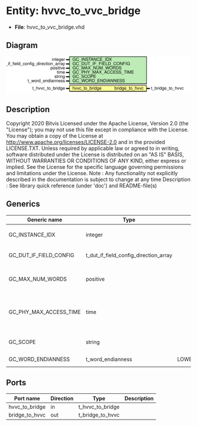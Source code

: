 # Entity: hvvc_to_vvc_bridge

- **File**: hvvc_to_vvc_bridge.vhd
## Diagram

![Diagram](hvvc_to_vvc_bridge.svg "Diagram")
## Description

Copyright 2020 Bitvis
Licensed under the Apache License, Version 2.0 (the "License"); you may not use this file except in compliance with the License.
You may obtain a copy of the License at http://www.apache.org/licenses/LICENSE-2.0 and in the provided LICENSE.TXT.
Unless required by applicable law or agreed to in writing, software distributed under the License is distributed on
an "AS IS" BASIS, WITHOUT WARRANTIES OR CONDITIONS OF ANY KIND, either express or implied.
See the License for the specific language governing permissions and limitations under the License.
Note : Any functionality not explicitly described in the documentation is subject to change at any time
Description : See library quick reference (under 'doc') and README-file(s)
## Generics

| Generic name           | Type                                  | Value           | Description                                                    |
| ---------------------- | ------------------------------------- | --------------- | -------------------------------------------------------------- |
| GC_INSTANCE_IDX        | integer                               |                 | Instance index of the VVC                                      |
| GC_DUT_IF_FIELD_CONFIG | t_dut_if_field_config_direction_array |                 | Array of IF field configurations                               |
| GC_MAX_NUM_WORDS       | positive                              |                 | Max number of data words transferred in one operation          |
| GC_PHY_MAX_ACCESS_TIME | time                                  |                 | Maximum time that the PHY interface takes to execute an access |
| GC_SCOPE               | string                                |                 | Scope of the HVVC-to-VVC Bridge                                |
| GC_WORD_ENDIANNESS     | t_word_endianness                     | LOWER_WORD_LEFT | Word endianness                                                |
## Ports

| Port name      | Direction | Type             | Description |
| -------------- | --------- | ---------------- | ----------- |
| hvvc_to_bridge | in        | t_hvvc_to_bridge |             |
| bridge_to_hvvc | out       | t_bridge_to_hvvc |             |
